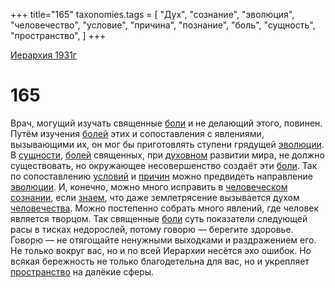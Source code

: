 +++
title="165"
taxonomies.tags = [
"Дух",
"сознание",
"эволюция",
"человечество",
"условие",
"причина",
"познание",
"боль",
"сущность",
"пространство",
]
+++

[Иерархия 1931г](/agni/19312)

# 165

Врач, могущий изучать священные [боли](/tags/боль) и не делающий этого, повинен. Путём изучения [болей](/tags/боль) этих и сопоставления с явлениями, вызывающими их, он мог бы приготовлять ступени грядущей [эволюции](/tags/эволюция). В [сущности](/tags/сущность), [болей](/tags/боль) священных, при [духовном](/tags/Дух) развитии мира, не должно существовать, но окружающее несовершенство создаёт эти [боли](/tags/боль). Так по сопоставлению [условий](/tags/условие) и [причин](/tags/причина) можно предвидеть направление [эволюции](/tags/эволюция). И, конечно, можно много исправить в [человеческом](/tags/человечество) [сознании](/tags/сознание), если [знаем](/tags/познание), что даже землетрясение вызывается духом [человечества](/tags/человечество). Можно постепенно собрать много явлений, где человек является творцом. Так священные [боли](/tags/боль) суть показатели следующей расы в тисках недорослей, потому говорю — берегите здоровье. Говорю — не отягощайте ненужными выходками и раздражением его. Не только вокруг вас, но и по всей Иерархии несётся эхо ошибок. Но всякая бережность не только благодетельна для вас, но и укрепляет [пространство](/tags/пространство) на далёкие сферы.   


